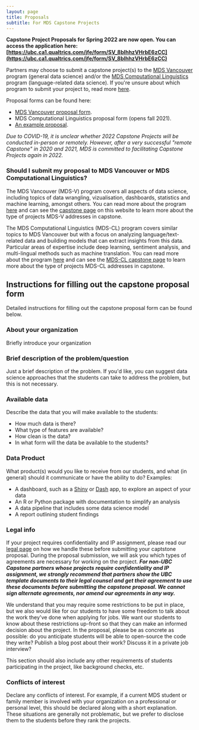 ```yaml
---
layout: page
title: Proposals
subtitle: For MDS Capstone Projects
---
```


**Capstone Project Proposals for Spring 2022 are now open. You can access the application here: [https://ubc.ca1.qualtrics.com/jfe/form/SV_8bIhhzVHrbE6zCC](https://ubc.ca1.qualtrics.com/jfe/form/SV_8bIhhzVHrbE6zCC)**


Partners may choose to submit a capstone project(s) to the [MDS Vancouver](https://ubc-mds.github.io/about/) program (general data science) and/or the [MDS Computational Linguistics](https://ubc-mds-cl.github.io/about) program (language-related data science). If you're unsure about which program to submit your project to, read more [here](#should-i-submit-my-proposal-to-mds-vancouver-or-mds-computational-linguistics).

Proposal forms can be found here:
- [MDS Vancouver proposal form](https://ubc.ca1.qualtrics.com/jfe/form/SV_8bIhhzVHrbE6zCC).
- MDS Computational Linguistics proposal form (opens fall 2021).
- [An example proposal](/capstone/sample_proposal).

*Due to COVID-19, it is unclear whether 2022 Capstone Projects will be conducted in-person or remotely. However, after a very successful "remote Capstone" in 2020 and 2021, MDS is committed to facilitating Capstone Projects again in 2022.*

### Should I submit my proposal to MDS Vancouver or MDS Computational Linguistics?

The MDS Vancouver (MDS-V) program covers all aspects of data science, including topics of data wrangling, vizualisation, dashboards,  statistics and machine learning, amongst others. You can read more about the program [here](https://masterdatascience.ubc.ca/programs/vancouver) and can see the [capstone page](/capstone/about) on this website to learn more about the type of projects MDS-V addresses in capstone.

The MDS Computational Linguistics (MDS-CL) program covers similar topics to MDS Vancouver but with a focus on analyzing language/text-related data and building models that can extract insights from this data. Particular areas of expertise include deep learning, sentiment analysis, and multi-lingual methods such as machine translation. You can read more about the program [here](https://masterdatascience.ubc.ca/programs/vancouver) and can see the [MDS-CL capstone page](https://ubc-mds-cl.github.io/about) to learn more about the type of projects MDS-CL addresses in capstone.

## Instructions for filling out the capstone proposal form

Detailed instructions for filling out the capstone proposal form can be found below.

### About your organization

Briefly introduce your organization

### Brief description of the problem/question

Just a brief description of the problem. If you'd like, you can suggest data science approaches that the students can take to address the problem, but this is not necessary.

### Available data

Describe the data that you will make available to the students:

- How much data is there? 
- What type of features are available? 
- How clean is the data?
- In what form will the data be available to the students?

### Data Product

What product(s) would you like to receive from our students, and what (in general) should it communicate or have the ability to do? Examples:

- A dashboard, such as a [Shiny](https://shiny.rstudio.com/) or [Dash](https://plot.ly/products/dash/) app, to explore an aspect of your data
- An R or Python package with documentation to simplify an analysis
- A data pipeline that includes some data science model
- A report outlining student findings

### Legal info
 
If your project requires confidentiality and IP assignment, please read our [legal page](https://ubc-mds.github.io/capstone/guide-to-mutual-nda-ip/) on how we handle these before submitting your captstone proposal. During the proposal submission, we will ask you which types of agreements are necessary for working on the project. **_For non-UBC Capstone partners whose projects require confidentiality and IP assignment, we strongly recommend that partners show the UBC template documents to their legal counsel and get their agreement to use these documents before submitting the capstone proposal. We cannot sign alternate agreements, nor amend our agreements in any way._**

We understand that you may require some restrictions to be put in place, but we also would like for our students to have some freedom to talk about the work they've done when applying for jobs. We want our students to know about these restrictions up-front so that they can make an informed decision about the project. In the proposal, please be as concrete as possible: do you anticipate students will be able to open-source the code they write? Publish a blog post about their work? Discuss it in a private job interview?

This section should also include any other requirements of students participating in the project, like background checks, etc.

### Conflicts of interest

Declare any conflicts of interest. For example, if a current MDS student or family member is involved with your organization on a professional or personal level, this should be declared along with a short explanation. These situations are generally not problematic, but we prefer to disclose them to the students before they rank the projects.
